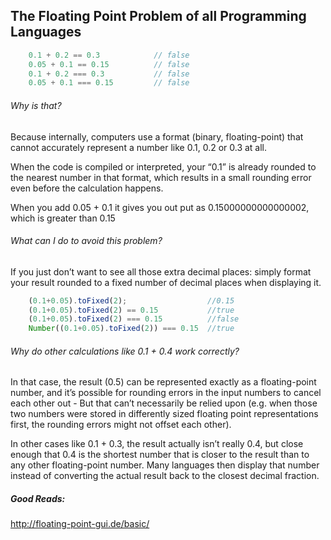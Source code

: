 ## The Floating Point Problem of all Programming Languages
```js
    0.1 + 0.2 == 0.3			// false
    0.05 + 0.1 == 0.15			// false
    0.1 + 0.2 === 0.3			// false
    0.05 + 0.1 === 0.15			// false   
```
###### Why is that?
Because internally, computers use a format (binary, floating-point) that cannot accurately represent a number like 0.1, 0.2 or 0.3 at all.

When the code is compiled or interpreted, your “0.1” is already rounded to the nearest number in that format, which results in a small rounding error even before the calculation happens.

When you add 0.05 + 0.1 it gives you out put as 0.15000000000000002, which is greater than 0.15

###### What can I do to avoid this problem?
If you just don’t want to see all those extra decimal places: simply format your result rounded to a fixed number of decimal places when displaying it.
```js
	(0.1+0.05).toFixed(2);					//0.15
	(0.1+0.05).toFixed(2) == 0.15			//true
	(0.1+0.05).toFixed(2) === 0.15			//false
	Number((0.1+0.05).toFixed(2)) === 0.15	//true
```
###### Why do other calculations like 0.1 + 0.4 work correctly?
In that case, the result (0.5) can be represented exactly as a floating-point number, and it’s possible for rounding errors in the input numbers to cancel each other out - But that can’t necessarily be relied upon (e.g. when those two numbers were stored in differently sized floating point representations first, the rounding errors might not offset each other).

In other cases like 0.1 + 0.3, the result actually isn’t really 0.4, but close enough that 0.4 is the shortest number that is closer to the result than to any other floating-point number. Many languages then display that number instead of converting the actual result back to the closest decimal fraction.

##### Good Reads:
http://floating-point-gui.de/basic/
